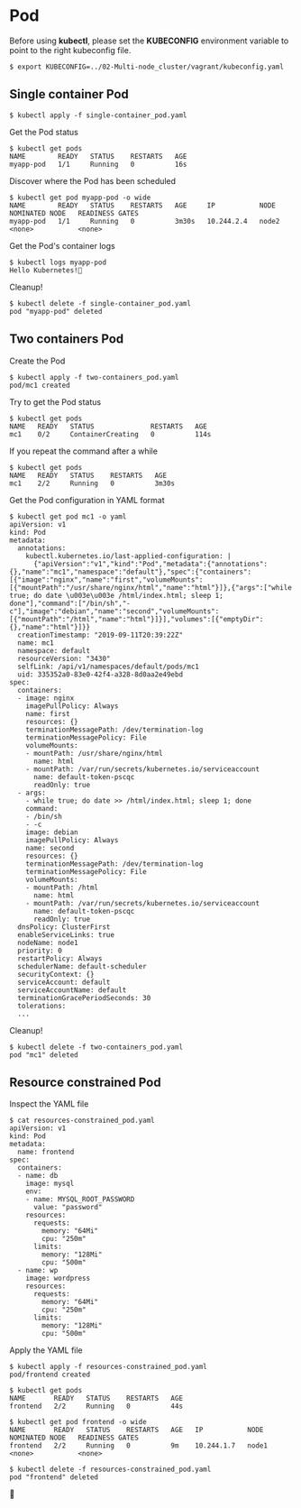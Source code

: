 # Pod

Before using **kubectl**, please set the **KUBECONFIG** environment variable to point to the right kubeconfig file.

```console
$ export KUBECONFIG=../02-Multi-node_cluster/vagrant/kubeconfig.yaml
```

## Single container Pod

```console
$ kubectl apply -f single-container_pod.yaml
```

Get the Pod status

```console
$ kubectl get pods
NAME        READY   STATUS    RESTARTS   AGE           
myapp-pod   1/1     Running   0          16s
```

Discover where the Pod has been scheduled
```console
$ kubectl get pod myapp-pod -o wide
NAME        READY   STATUS    RESTARTS   AGE     IP           NODE    NOMINATED NODE   READINESS GATES
myapp-pod   1/1     Running   0          3m30s   10.244.2.4   node2   <none>           <none>
```

Get the Pod's container logs
```console
$ kubectl logs myapp-pod 
Hello Kubernetes!
```

Cleanup!

```console
$ kubectl delete -f single-container_pod.yaml
pod "myapp-pod" deleted
```



## Two containers Pod

Create the Pod
```console
$ kubectl apply -f two-containers_pod.yaml
pod/mc1 created
```

Try to get the Pod status
```console
$ kubectl get pods
NAME   READY   STATUS              RESTARTS   AGE
mc1    0/2     ContainerCreating   0          114s
```

If you repeat the command after a while

```console
$ kubectl get pods
NAME   READY   STATUS    RESTARTS   AGE
mc1    2/2     Running   0          3m30s
```

Get the Pod configuration in YAML format

```console
$ kubectl get pod mc1 -o yaml
apiVersion: v1
kind: Pod
metadata:
  annotations:
    kubectl.kubernetes.io/last-applied-configuration: |
      {"apiVersion":"v1","kind":"Pod","metadata":{"annotations":{},"name":"mc1","namespace":"default"},"spec":{"containers":[{"image":"nginx","name":"first","volumeMounts":[{"mountPath":"/usr/share/nginx/html","name":"html"}]},{"args":["while true; do date \u003e\u003e /html/index.html; sleep 1; done"],"command":["/bin/sh","-c"],"image":"debian","name":"second","volumeMounts":[{"mountPath":"/html","name":"html"}]}],"volumes":[{"emptyDir":{},"name":"html"}]}}
  creationTimestamp: "2019-09-11T20:39:22Z"
  name: mc1
  namespace: default
  resourceVersion: "3430"
  selfLink: /api/v1/namespaces/default/pods/mc1
  uid: 335352a0-83e0-42f4-a328-8d0aa2e49ebd
spec:
  containers:
  - image: nginx
    imagePullPolicy: Always
    name: first
    resources: {}
    terminationMessagePath: /dev/termination-log
    terminationMessagePolicy: File
    volumeMounts:
    - mountPath: /usr/share/nginx/html
      name: html
    - mountPath: /var/run/secrets/kubernetes.io/serviceaccount
      name: default-token-pscqc
      readOnly: true
  - args:
    - while true; do date >> /html/index.html; sleep 1; done
    command:
    - /bin/sh
    - -c
    image: debian
    imagePullPolicy: Always
    name: second
    resources: {}
    terminationMessagePath: /dev/termination-log
    terminationMessagePolicy: File
    volumeMounts:
    - mountPath: /html
      name: html
    - mountPath: /var/run/secrets/kubernetes.io/serviceaccount
      name: default-token-pscqc
      readOnly: true
  dnsPolicy: ClusterFirst
  enableServiceLinks: true
  nodeName: node1
  priority: 0
  restartPolicy: Always
  schedulerName: default-scheduler
  securityContext: {}
  serviceAccount: default
  serviceAccountName: default
  terminationGracePeriodSeconds: 30
  tolerations:
  ...
```

Cleanup!

```console
$ kubectl delete -f two-containers_pod.yaml
pod "mc1" deleted
```

## Resource constrained Pod

Inspect the YAML file
```console
$ cat resources-constrained_pod.yaml
apiVersion: v1
kind: Pod
metadata:
  name: frontend
spec:
  containers:
  - name: db
    image: mysql
    env:
    - name: MYSQL_ROOT_PASSWORD
      value: "password"
    resources:
      requests:
        memory: "64Mi"
        cpu: "250m"
      limits:
        memory: "128Mi"
        cpu: "500m"
  - name: wp
    image: wordpress
    resources:
      requests:
        memory: "64Mi"
        cpu: "250m"
      limits:
        memory: "128Mi"
        cpu: "500m"
```

Apply the YAML file

```console
$ kubectl apply -f resources-constrained_pod.yaml
pod/frontend created
```

```console
$ kubectl get pods
NAME       READY   STATUS    RESTARTS   AGE
frontend   2/2     Running   0          44s
```

```console
$ kubectl get pod frontend -o wide
NAME       READY   STATUS    RESTARTS   AGE   IP           NODE    NOMINATED NODE   READINESS GATES
frontend   2/2     Running   0          9m    10.244.1.7   node1   <none>           <none>
```

```console
$ kubectl delete -f resources-constrained_pod.yaml
pod "frontend" deleted
```

